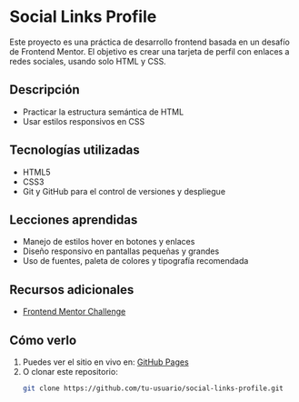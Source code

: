 # Social Links Profile

Este proyecto es una práctica de desarrollo frontend basada en un desafío de Frontend Mentor. El objetivo es crear una tarjeta de perfil con enlaces a redes sociales, usando solo HTML y CSS.

## Descripción
- Practicar la estructura semántica de HTML
- Usar estilos responsivos en CSS

## Tecnologías utilizadas
- HTML5
- CSS3
- Git y GitHub para el control de versiones y despliegue

## Lecciones aprendidas
- Manejo de estilos hover en botones y enlaces
- Diseño responsivo en pantallas pequeñas y grandes
- Uso de fuentes, paleta de colores y tipografía recomendada

## Recursos adicionales
- [Frontend Mentor Challenge](https://www.frontendmentor.io/challenges/social-links-profile-UG32l9m6dQ)

## Cómo verlo
1. Puedes ver el sitio en vivo en: [GitHub Pages](URL-del-sitio)
2. O clonar este repositorio:
   ```bash
   git clone https://github.com/tu-usuario/social-links-profile.git
